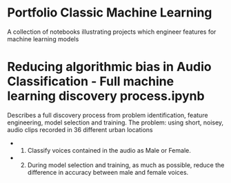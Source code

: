 # Portfolio Classic Machine Learning
A collection of notebooks illustrating projects which engineer features for machine learning models

# Reducing algorithmic bias in Audio Classification - Full machine learning discovery process.ipynb
Describes a full discovery process from problem identification, feature engineering, model selection and training.
The problem: using short, noisey,  audio clips recorded in 36 different urban locations
- 1. Classify voices contained in the audio as Male or Female.
- 2. During model selection and training, as much as possible, reduce the difference in accuracy between male and female voices.
